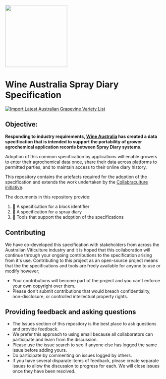 <img src="https://www.wineaustralia.com/custom/assets/images/wine-australia.png" width="200px" />

# Wine Australia Spray Diary Specification

[![Import Latest Australian Grapevine Variety List](https://github.com/morethanmachines/project-harmony/actions/workflows/import-variety-list.yml/badge.svg?branch=main)](https://github.com/morethanmachines/project-harmony/actions/workflows/import-variety-list.yml)

## Objective:
**Responding to industry requirements, [Wine Australia](https://www.wineaustralia.com/about-us) has created a data specification that is intended to support the portability of  grower agrochemical application records between Spray Diary systems.**

Adoption of this common specification by applications will enable growers to enter their agrochemical data once, share their data across platforms to permitted parties, and to maintain access to their online diary history. 

This repository contains the artefacts required for the adoption of the specification and extends the work undertaken by the [Collabraculture initiative](https://www.wineaustralia.com/research/projects/collabriculture-an-open-and-collaborative-approach-to-technology-in-the-wine-industry). 

The documents in this repository provide:

1. 🍇 A specification for a block identifier
2. 📒 A specification for a spray diary
3. 🧰 Tools that support the adoption of the specifications

## Contributing
We have co-developed this specification with stakeholders from across the Australian Viticulture industry and it is hoped that this collaboration will continue through your ongoing contributions to the specification arising from it's use. Contributing to this project as an open-source project means that the the specifications and tools are freely available for anyone to use or modify however;

* Your contributions will become part of the project and you can't enforce your own copyright over them.
* Please don't submit contributions that would breach confidentiality, non-disclosure, or controlled intellectual property rights.

## Providing feedback and asking questions
* The Issues section of this repository is the best place to ask questions and provide feedback.
* We prefer this approach to using email because all collaborators can participate and learn from the discussion.
* Please use the issue search to see if anyone else has logged the same issue before adding yours.
* Do participate by commenting on issues logged by others.
* If you have several disparate items of feedback, please create separate issues to allow the discussion to progress for each. We will close issues once they have been resolved.
